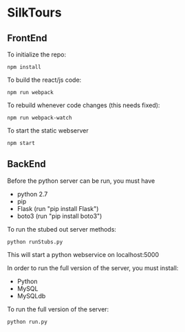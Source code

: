 # SilkTours

## FrontEnd
To initialize the repo:
```
npm install
```
To build the react/js code:
```
npm run webpack
```
To rebuild whenever code changes (this needs fixed):
```
npm run webpack-watch
```
To start the static webserver
```
npm start
```

## BackEnd
Before the python server can be run, you must have
- python 2.7
- pip
- Flask (run "pip install Flask")
- boto3 (run "pip install boto3")

To run the stubed out server methods:
```
python runStubs.py
```
This will start a python webservice on localhost:5000

In order to run the full version of the server, you must install:
- Python
- MySQL
- MySQLdb

To run the full version of the server:
```
python run.py
```
